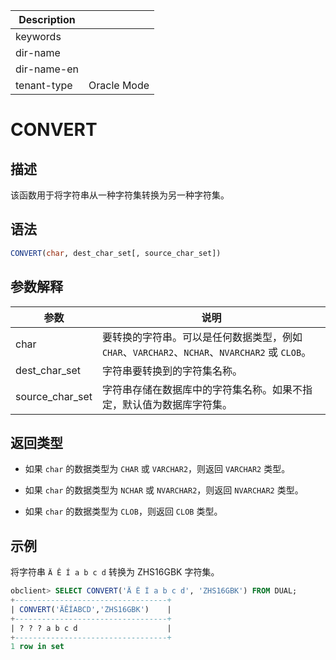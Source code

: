 | Description   |                 |
|---------------|-----------------|
| keywords      |                 |
| dir-name      |                 |
| dir-name-en   |                 |
| tenant-type   | Oracle Mode     |

# CONVERT

## 描述

该函数用于将字符串从一种字符集转换为另一种字符集。

## 语法

```sql
CONVERT(char, dest_char_set[, source_char_set])
```

## 参数解释

|       参数        |                                  说明                                  |
|-----------------|----------------------------------------------------------------------|
| char            | 要转换的字符串。可以是任何数据类型，例如 `CHAR`、`VARCHAR2`、`NCHAR`、`NVARCHAR2` 或 `CLOB`。 |
| dest_char_set   | 字符串要转换到的字符集名称。                                                       |
| source_char_set | 字符串存储在数据库中的字符集名称。如果不指定，默认值为数据库字符集。                                   |

## 返回类型

* 如果 `char` 的数据类型为 `CHAR` 或 `VARCHAR2`，则返回 `VARCHAR2` 类型。

* 如果 `char` 的数据类型为 `NCHAR` 或 `NVARCHAR2`，则返回 `NVARCHAR2` 类型。

* 如果 `char` 的数据类型为 `CLOB`，则返回 `CLOB` 类型。

## 示例

将字符串 `Ä Ê Í a b c d` 转换为 ZHS16GBK 字符集。

```sql
obclient> SELECT CONVERT('Ä Ê Í a b c d', 'ZHS16GBK') FROM DUAL;
+----------------------------------+
| CONVERT('ÄÊÍABCD','ZHS16GBK')    |
+----------------------------------+
| ? ? ? a b c d                    |
+----------------------------------+
1 row in set
```
